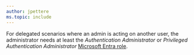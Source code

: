 ```yaml
---
author: jpettere
ms.topic: include
---
```


For delegated scenarios where an admin is acting on another user, the administrator needs at least the *Authentication Administrator* or *Privileged Authentication Administrator* [Microsoft Entra role](/azure/active-directory/roles/permissions-reference?toc=%2Fgraph%2Ftoc.json).
